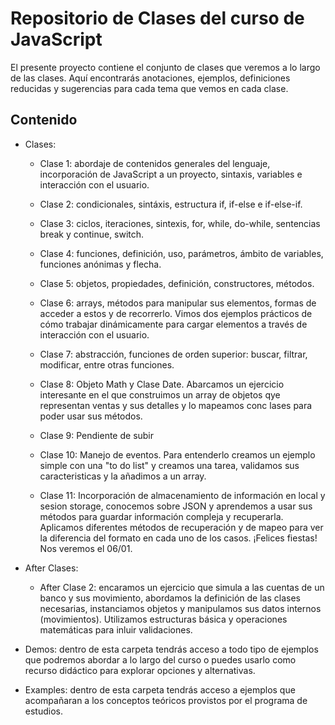 # Repositorio de Clases del curso de JavaScript

El presente proyecto contiene el conjunto de clases que veremos a lo largo de las clases. Aquí encontrarás anotaciones, ejemplos, definiciones reducidas y sugerencias para cada tema que vemos en cada clase.

## Contenido
- Clases:
    - Clase 1: abordaje de contenidos generales del lenguaje, incorporación de JavaScript a un proyecto, sintaxis, variables e interacción con el usuario.

    - Clase 2: condicionales, sintáxis, estructura if, if-else e if-else-if.

    - Clase 3: ciclos, iteraciones, sintexis, for, while, do-while, sentencias break y continue, switch.

    - Clase 4: funciones, definición, uso, parámetros, ámbito de variables, funciones anónimas y flecha.

    - Clase 5: objetos, propiedades, definición, constructores, métodos.

    - Clase 6: arrays, métodos para manipular sus elementos, formas de acceder a estos y de recorrerlo. Vimos dos ejemplos prácticos de cómo trabajar dinámicamente para cargar elementos a través de interacción con el usuario.

    - Clase 7: abstracción, funciones de orden superior: buscar, filtrar, modificar, entre otras funciones.

    - Clase 8: Objeto Math y Clase Date. Abarcamos un ejercicio interesante en el que construimos un array de objetos qye representan ventas y sus detalles y lo mapeamos conc lases para poder usar sus métodos.

    - Clase 9: Pendiente de subir

    - Clase 10: Manejo de eventos. Para entenderlo creamos un ejemplo simple con una "to do list" y creamos una tarea, validamos sus caracteristicas y la añadimos a un array.

    - Clase 11: Incorporación de almacenamiento de información en local y sesion storage, conocemos sobre JSON y aprendemos a usar sus métodos para guardar información compleja y recuperarla. Aplicamos diferentes métodos de recuperación y de mapeo para ver la diferencia del formato en cada uno de los casos. ¡Felices fiestas! Nos veremos el 06/01.

- After Clases:
    - After Clase 2: encaramos un ejercicio que simula a las cuentas de un banco y sus movimiento, abordamos la definición de las clases necesarias, instanciamos objetos y manipulamos sus datos internos (movimientos). Utilizamos estructuras básica y operaciones matemáticas para inluir validaciones.

- Demos: dentro de esta carpeta tendrás acceso a todo tipo de ejemplos que podremos abordar a lo largo del curso o puedes usarlo como recurso didáctico para explorar opciones y alternativas.

- Examples: dentro de esta carpeta tendrás acceso a ejemplos que acompañaran a los conceptos teóricos provistos por el programa de estudios.